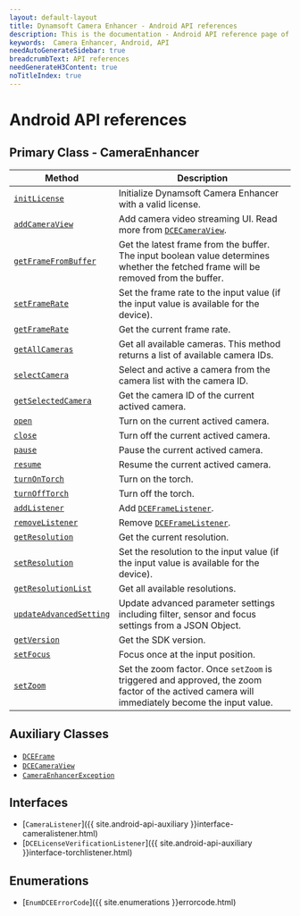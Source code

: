 ```yaml
---
layout: default-layout
title: Dynamsoft Camera Enhancer - Android API references
description: This is the documentation - Android API reference page of Dynamsoft Camera Enhancer.
keywords:  Camera Enhancer, Android, API
needAutoGenerateSidebar: true
breadcrumbText: API references
needGenerateH3Content: true
noTitleIndex: true
---
```


# Android API references

## Primary Class - CameraEnhancer

| Method | Description |
| ------ | ----------- |
| [`initLicense`]({{site.android-api}}index.html#initlicense) | Initialize Dynamsoft Camera Enhancer with a valid license. |
| [`addCameraView`]({{site.android-api}}index.html#addcameraview) | Add camera video streaming UI. Read more from [`DCECameraView`](). |
| [`getFrameFromBuffer`]({{site.android-api}}index.html#getframefrombuffer) | Get the latest frame from the buffer. The input boolean value determines whether the fetched frame will be removed from the buffer. |
| [`setFrameRate`]({{site.android-api}}index.html#setframerate) | Set the frame rate to the input value (if the input value is available for the device). |
| [`getFrameRate`]({{site.android-api}}index.html#getframerate) | Get the current frame rate. |
| [`getAllCameras`]({{site.android-api}}index.html#getallcameras) | Get all available cameras. This method returns a list of available camera IDs. |
| [`selectCamera`]({{site.android-api}}index.html#selectcamera) | Select and active a camera from the camera list with the camera ID. |
| [`getSelectedCamera`]({{site.android-api}}index.html#getselectedcamera) | Get the camera ID of the current actived camera. |
| [`open`]({{site.android-api}}index.html#open) | Turn on the current actived camera. |
| [`close`]({{site.android-api}}index.html#close) | Turn off the current actived camera. |
| [`pause`]({{site.android-api}}index.html#pause) | Pause the current actived  camera. |
| [`resume`]({{site.android-api}}index.html#resume) | Resume the current actived camera. |
| [`turnOnTorch`]({{site.android-api}}index.html#turnontorch) | Turn on the torch. |
| [`turnOffTorch`]({{site.android-api}}index.html#turnofftorch) | Turn off the torch. |
| [`addListener`]({{site.android-api}}index.html#addlistener) | Add [`DCEFrameListener`](). |
| [`removeListener`]({{site.android-api}}index.html#removelistener) | Remove [`DCEFrameListener`](). |
| [`getResolution`]({{site.android-api}}index.html#getresolution) | Get the current resolution. |
| [`setResolution`]({{site.android-api}}index.html#setresolution) | Set the resolution to the input value (if the input value is available for the device). |
| [`getResolutionList`]({{site.android-api}}index.html#getresolutionlist) | Get all available resolutions. |
| [`updateAdvancedSetting`]({{site.android-api}}index.html#updateadvancedsetting) | Update advanced parameter settings including filter, sensor and focus settings from a JSON Object. |
| [`getVersion`]({{site.android-api}}index.html#getversion) | Get the SDK version. |
| [`setFocus`]({{site.android-api}}index.html#setfocus) | Focus once at the input position. |
| [`setZoom`]({{site.android-api}}.html#setzoom) | Set the zoom factor. Once `setZoom` is triggered and approved, the zoom factor of the actived camera will immediately become the input value. |

## Auxiliary Classes

- [`DCEFrame`]({{site.android-api-auxiliary}}dceframe.html)
- [`DCECameraView`]({{site.android-api-auxiliary}}cameraview.html)
- [`CameraEnhancerException`]({{site.android-api-auxiliary}}camera-enhancer-exception.html)

## Interfaces

- [`CameraListener`]({{ site.android-api-auxiliary }}interface-cameralistener.html)
- [`DCELicenseVerificationListener`]({{ site.android-api-auxiliary }}interface-torchlistener.html)

## Enumerations

- [`EnumDCEErrorCode`]({{ site.enumerations }}errorcode.html)
